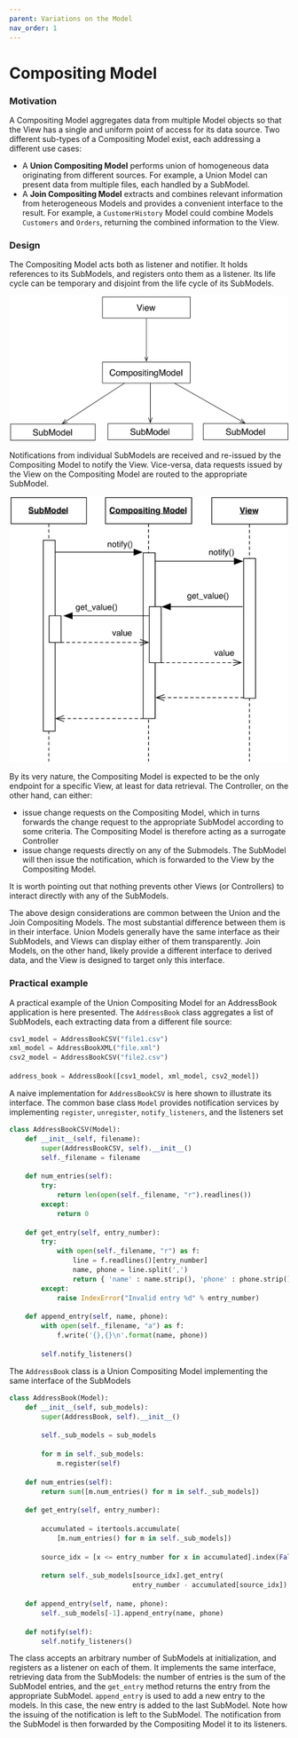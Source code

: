 ```yaml
---
parent: Variations on the Model
nav_order: 1
---
```

# Compositing Model

### Motivation

A Compositing Model aggregates data from multiple Model objects so that the
View has a single and uniform point of access for its data source. 
Two different sub-types of a Compositing Model exist, each addressing
a different use cases:

- A **Union Compositing Model** performs union of homogeneous data originating 
  from different sources. For example, a Union Model can present data from
  multiple files, each handled by a SubModel.
- A **Join Compositing Model** extracts and combines relevant 
  information from heterogeneous Models and provides a convenient
  interface to the result. For example, a `CustomerHistory` 
  Model could combine Models `Customers` and `Orders`, returning 
  the combined information to the View.

### Design

The Compositing Model acts both as listener and notifier. It holds references 
to its SubModels, and registers onto them as a listener.  Its life cycle can be
temporary and disjoint from the life cycle of its SubModels.

<p align="center">
    <img src="images/compositing_model/compositing_model_design.png" /> 
</p>

Notifications from individual SubModels are received and re-issued by the
Compositing Model to notify the View. Vice-versa, data requests issued by 
the View on the Compositing Model are routed to the appropriate SubModel. 

<p align="center">
    <img src="images/compositing_model/compositing_model_view_interaction.png" /> 
</p>

By its very nature, the Compositing Model is expected to be the only endpoint
for a specific View, at least for data retrieval. The Controller, on the other hand,
can either:

- issue change requests on the Compositing Model, which in turns forwards the 
  change request to the appropriate SubModel according to some criteria. 
  The Compositing Model is therefore acting as a surrogate Controller
- issue change requests directly on any of the Submodels. The SubModel will then issue 
  the notification, which is forwarded to the View by the Compositing Model.

It is worth pointing out that nothing prevents other Views (or Controllers) to
interact directly with any of the SubModels.

The above design considerations are common between the Union and the Join Compositing
Models. The most substantial difference between them is in their interface.
Union Models generally have the same interface as their SubModels, and Views
can display either of them transparently. Join Models, on the other hand,
likely provide a different interface to derived data, and the View is designed
to target only this interface.

### Practical example

A practical example of the Union Compositing Model for an AddressBook application
is here presented. The ``AddressBook`` class aggregates a list of SubModels,
each extracting data from a different file source:

```python
csv1_model = AddressBookCSV("file1.csv")
xml_model = AddressBookXML("file.xml")
csv2_model = AddressBookCSV("file2.csv")

address_book = AddressBook([csv1_model, xml_model, csv2_model])
```

A naive implementation for ``AddressBookCSV`` is here shown to illustrate its
interface. The common base class ``Model`` provides notification services
by implementing ``register``, ``unregister``, ``notify_listeners``, and the
listeners set

```python
class AddressBookCSV(Model):
    def __init__(self, filename):
        super(AddressBookCSV, self).__init__()
        self._filename = filename

    def num_entries(self):
        try:
            return len(open(self._filename, "r").readlines())
        except:
            return 0

    def get_entry(self, entry_number):
        try:
            with open(self._filename, "r") as f:
                line = f.readlines()[entry_number]
                name, phone = line.split(',')
                return { 'name' : name.strip(), 'phone' : phone.strip()}
        except:
            raise IndexError("Invalid entry %d" % entry_number)

    def append_entry(self, name, phone):
        with open(self._filename, "a") as f:
            f.write('{},{}\n'.format(name, phone))

        self.notify_listeners()

```

The ``AddressBook`` class is a Union Compositing Model implementing the same interface
of the SubModels

```python
class AddressBook(Model):
    def __init__(self, sub_models):
        super(AddressBook, self).__init__()

        self._sub_models = sub_models

        for m in self._sub_models:
            m.register(self)

    def num_entries(self):
        return sum([m.num_entries() for m in self._sub_models])

    def get_entry(self, entry_number):
    
        accumulated = itertools.accumulate(
            [m.num_entries() for m in self._sub_models])

        source_idx = [x <= entry_number for x in accumulated].index(False)

        return self._sub_models[source_idx].get_entry(
                               entry_number - accumulated[source_idx])

    def append_entry(self, name, phone):
        self._sub_models[-1].append_entry(name, phone)
       
    def notify(self):
        self.notify_listeners()
```

The class accepts an arbitrary number of SubModels at initialization, and
registers as a listener on each of them. It implements the same interface,
retrieving data from the SubModels: the number of entries is the sum of the
SubModel entries, and the ``get_entry`` method returns the entry from the 
appropriate SubModel. ``append_entry`` is used to add a new entry to the models.
In this case, the new entry is added to the last SubModel. Note how the
issuing of the notification is left to the SubModel. The notification from the
SubModel is then forwarded by the Compositing Model it to its listeners.

